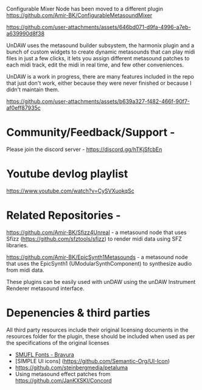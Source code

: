 Configurable Mixer Node has been moved to a different plugin https://github.com/Amir-BK/ConfigurableMetasoundMixer

https://github.com/user-attachments/assets/646bd071-d9fa-4996-a7eb-a639990d8f38


UnDAW uses the metasound builder subsystem, the harmonix plugin and a bunch of custom widgets to create dynamic metasounds that can play midi files in just a few clicks, it lets you assign different metasound patches to each midi track, edit the midi in real time, and few other conveniences. 

UnDAW is a work in progress, there are many features included in the repo that just don't work, either because they were never finished or because I didn't maintain them.

https://github.com/user-attachments/assets/b639a327-f482-466f-90f7-af0eff87935c

# Community/Feedback/Support -  
Please join the discord server - https://discord.gg/hTKjSfcbEn

# Youtube devlog playlist  
https://www.youtube.com/watch?v=CySVXuokqSc

# Related Repositories -
https://github.com/Amir-BK/Sfizz4Unreal - a metasound node that uses Sfizz (https://github.com/sfztools/sfizz) to render midi data using SFZ libraries.

https://github.com/Amir-BK/EpicSynth1Metasounds - a metasound node that uses the EpicSynth1 (UModularSynthComponent) to synthesize audio from midi data. 

These plugins can be easily used with unDAW using the unDAW Instrument Renderer metasound interface. 




# Depenencies & third parties
All third party resources include their original licensing documents in the resources folder for the plugin, these should be included when used as per the specifications of the original licenses 
- [SMUFL Fonts - Bravura](https://github.com/steinbergmedia/bravura)
- [SIMPLE UI icons] (https://github.com/Semantic-Org/UI-Icon)
- https://github.com/steinbergmedia/petaluma
- Using metasound effect patches from https://github.com/JanKXSKI/Concord


